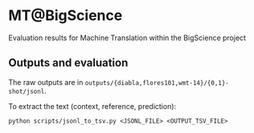 # MT@BigScience

Evaluation results for Machine Translation within the BigScience project

## Outputs and evaluation

The raw outputs are in `outputs/{diabla,flores101,wmt-14}/{0,1}-shot/jsonl`.

To extract the text (context, reference, prediction): 
```
python scripts/jsonl_to_tsv.py <JSONL_FILE> <OUTPUT_TSV_FILE>
```

